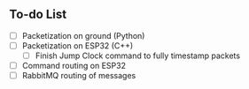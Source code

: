 ## To-do List
- [ ] Packetization on ground (Python)
- [ ] Packetization on ESP32 (C++)
  - [ ] Finish Jump Clock command to fully timestamp packets 
- [ ] Command routing on ESP32
- [ ] RabbitMQ routing of messages